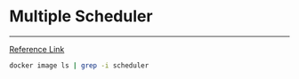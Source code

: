 # Multiple Scheduler

---

[Reference Link](https://kubernetes.io/docs/tasks/extend-kubernetes/configure-multiple-schedulers/)

```bash
docker image ls | grep -i scheduler
```